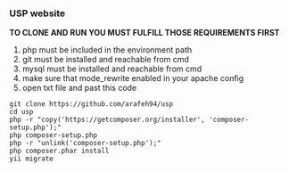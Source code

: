 ### USP website

**TO CLONE AND RUN YOU MUST FULFILL THOSE REQUIREMENTS FIRST**  
1. php must be included in the environment path  
2. git must be installed and reachable from cmd  
3. mysql must be installed and reachable from cmd  
4. make sure that mode_rewrite enabled in your apache config  
5. open txt file and past this code  

```
git clone https://github.com/arafeh94/usp
cd usp
php -r "copy('https://getcomposer.org/installer', 'composer-setup.php');"
php composer-setup.php
php -r "unlink('composer-setup.php');"
php composer.phar install
yii migrate
```
